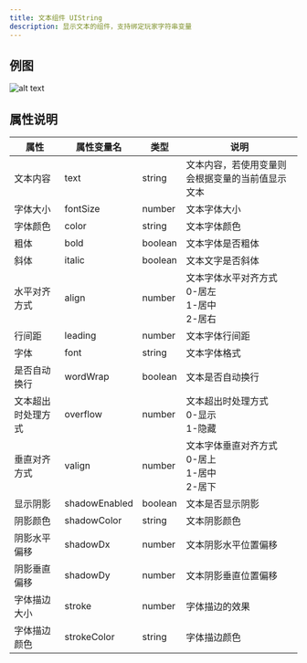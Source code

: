 ```yaml
---
title: 文本组件 UIString
description: 显示文本的组件，支持绑定玩家字符串变量
---
```


## 例图

![alt text](https://cdn.gcw.wiki/gcw/image/zh_hans/getting-started/13.interface/7.uistring/image.png)

## 属性说明

| 属性               | 属性变量名    | 类型    | 说明                                               |
| ------------------ | ------------- | ------- | -------------------------------------------------- |
| 文本内容           | text          | string  | 文本内容，若使用变量则会根据变量的当前值显示文本   |
| 字体大小           | fontSize      | number  | 文本字体大小                                       |
| 字体颜色           | color         | string  | 文本字体颜色                                       |
| 粗体               | bold          | boolean | 文本字体是否粗体                                   |
| 斜体               | italic        | boolean | 文本文字是否斜体                                   |
| 水平对齐方式       | align         | number  | 文本字体水平对齐方式<br>0-居左<br>1-居中<br>2-居右 |
| 行间距             | leading       | number  | 文本字体行间距                                     |
| 字体               | font          | string  | 文本字体格式                                       |
| 是否自动换行       | wordWrap      | boolean | 文本是否自动换行                                   |
| 文本超出时处理方式 | overflow      | number  | 文本超出时处理方式<br>0-显示<br>1-隐藏             |
| 垂直对齐方式       | valign        | number  | 文本字体垂直对齐方式<br>0-居上<br>1-居中<br>2-居下 |
| 显示阴影           | shadowEnabled | boolean | 文本是否显示阴影                                   |
| 阴影颜色           | shadowColor   | string  | 文本阴影颜色                                       |
| 阴影水平偏移       | shadowDx      | number  | 文本阴影水平位置偏移                               |
| 阴影垂直偏移       | shadowDy      | number  | 文本阴影垂直位置偏移                               |
| 字体描边大小       | stroke        | number  | 字体描边的效果                                     |
| 字体描边颜色       | strokeColor   | string  | 字体描边颜色                                       |
<!-- 
## 参考-API

- API-单机版-文本组件:UIString
- API-网络版-文本组件:UIString -->

